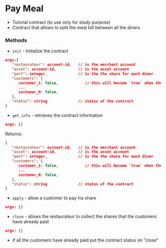 # Pay Meal
 - Tutorial contract (to use only for study purpose)
 - Contract that allows to split the meal bill between all the diners

### Methods
 - `init` - Initialize the contract
 ```json
 args:{
    "restaurateur": account-id,   // is the merchant account
    "asset": account-id,          // is the asset account
    "part": integer,              // is the the share for each diner
    "customers": {
       customer_1: false,            // this will become `true` when the diner_1 will pay
       ...
       customer_N: false,
    },
    "status": string              // status of the contract
}
```

 - `get_info` - retrieves the contract information
 ```json
 args: {}
 ```
 Returns:
 ```json
 {
    "restaurateur": account-id,   // is the merchant account
    "asset": account-id,          // is the asset account
    "part": integer,              // is the the share for each diner
    "customers": {
       customer_1: false,            // this will become `true` when the diner_1 will pay
       ...
       customer_N: false,
    },
    "status": string              // status of the contract
}
```
 
- `apply` - allow a customer to pay his share
```json
args: {}
```

- `close` - allows the restaurateur to collect the shares that the customers have already paid
```json
args: {}
```
 - if all the customers have already paid put the contract status on "close"
